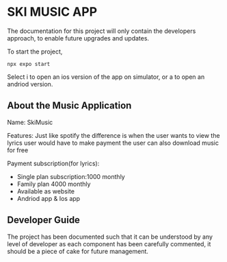 # SKI MUSIC APP
The documentation for this project will only contain the developers approach, to enable future upgrades and updates.

To start the project,
```
npx expo start
```

Select i to open an ios version of the app on simulator, or a to open an andriod version.

## About the Music Application 
Name: SkiMusic

Features: Just like spotify the difference is when the user wants to view the lyrics user would have to make payment the user can also download
music for free

Payment subscription(for lyrics):
* Single plan subscription:1000 monthly
* Family plan 4000 monthly
* Available as website
* Andriod app & Ios app

## Developer Guide
The project has been documented such that it can be understood by any level of developer as each component has been carefully commented, it should be a piece of cake for future management.

